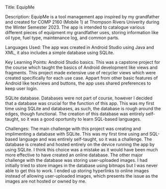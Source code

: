 Title: EquipMe

Description:
EquipMe is a tool management app inspired by my grandfather and created for COMP 2160 (Mobile 1) at Thompson Rivers Univerity
during the Winter Semester 2023.
The app is intended to catalogue various different pieces of equipment my grandfather uses, storing information like oil type,
fuel type, maintenance log, and common parts.

Languages Used:
The app was created in Android Studio using Java and XML, it also includes a simple database using SQLite.

Key Learning Points:
Android Studio basics. This was a capstone project for the course which taught the basics of Android development like views and 
fragments. This project made extensive use of recycler views which were created specifically for each use case. Appart from other 
basic features of Android like textviews and buttons, the app uses shared preferences to keep user login.

SQLite database. Databases were not part of course, however I decided that a database was crucial for the function of this app.
This was my first time using SQLite and databases, as such, the database is rough around the edges, though functional. The 
creation of this database was entirely self-taught, so it was a good oportunity to learn SQL-based languages.

Challenges:
The main challenge with this project was creating and implimenting a database with SQLite. This was my first time using and SQL-based
language and was entirely self-taught, so it was a challenge. The database is created and hosted entirely on the device running the
app by using SQLite. I think this choice was a mistake as it would have been much more effective to have created an online database.
The other major challenge with the database was storing user-uploaded images. I had initially tried to store images in the database
using bitmaps but I was never able to get this to work. I ended up storing hyperlinks to online images instead of allowing 
user-uploaded images, which presents the issue as the images are not hosted or owned by me.
